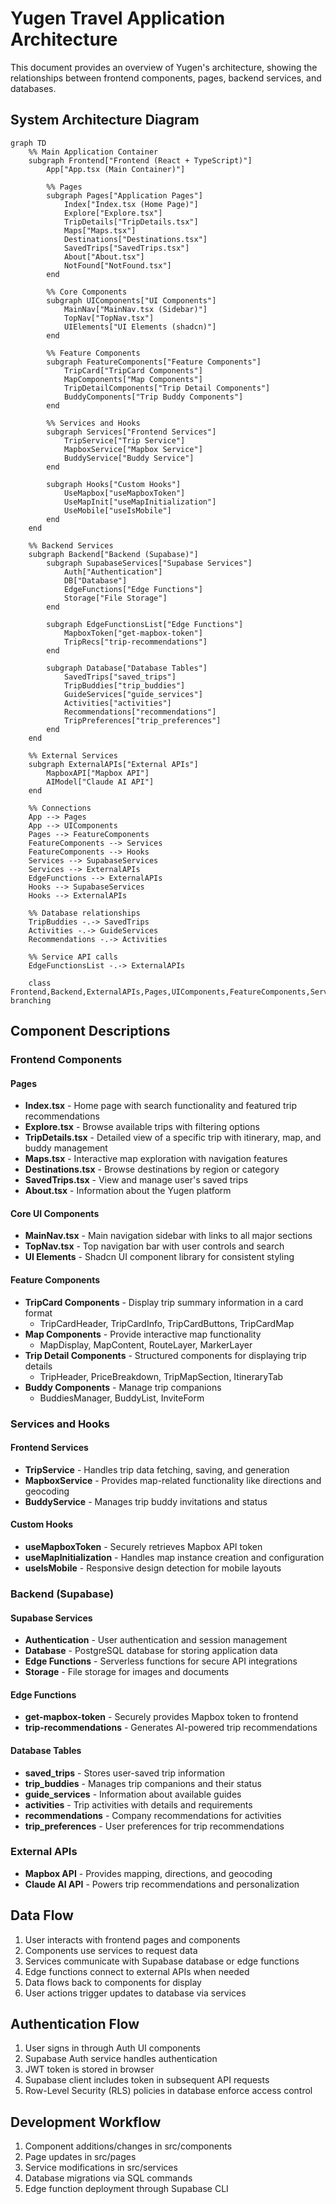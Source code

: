 
# Yugen Travel Application Architecture

This document provides an overview of Yugen's architecture, showing the relationships between frontend components, pages, backend services, and databases.

## System Architecture Diagram

```mermaid
graph TD
    %% Main Application Container
    subgraph Frontend["Frontend (React + TypeScript)"]
        App["App.tsx (Main Container)"]
        
        %% Pages
        subgraph Pages["Application Pages"]
            Index["Index.tsx (Home Page)"]
            Explore["Explore.tsx"]
            TripDetails["TripDetails.tsx"]
            Maps["Maps.tsx"]
            Destinations["Destinations.tsx"]
            SavedTrips["SavedTrips.tsx"]
            About["About.tsx"]
            NotFound["NotFound.tsx"]
        end
        
        %% Core Components
        subgraph UIComponents["UI Components"]
            MainNav["MainNav.tsx (Sidebar)"]
            TopNav["TopNav.tsx"]
            UIElements["UI Elements (shadcn)"]
        end
        
        %% Feature Components
        subgraph FeatureComponents["Feature Components"]
            TripCard["TripCard Components"]
            MapComponents["Map Components"]
            TripDetailComponents["Trip Detail Components"]
            BuddyComponents["Trip Buddy Components"]
        end
        
        %% Services and Hooks
        subgraph Services["Frontend Services"]
            TripService["Trip Service"]
            MapboxService["Mapbox Service"]
            BuddyService["Buddy Service"]
        end
        
        subgraph Hooks["Custom Hooks"]
            UseMapbox["useMapboxToken"]
            UseMapInit["useMapInitialization"]
            UseMobile["useIsMobile"]
        end
    end
    
    %% Backend Services
    subgraph Backend["Backend (Supabase)"]
        subgraph SupabaseServices["Supabase Services"]
            Auth["Authentication"]
            DB["Database"]
            EdgeFunctions["Edge Functions"]
            Storage["File Storage"]
        end
        
        subgraph EdgeFunctionsList["Edge Functions"]
            MapboxToken["get-mapbox-token"]
            TripRecs["trip-recommendations"]
        end
        
        subgraph Database["Database Tables"]
            SavedTrips["saved_trips"]
            TripBuddies["trip_buddies"]
            GuideServices["guide_services"]
            Activities["activities"]
            Recommendations["recommendations"]
            TripPreferences["trip_preferences"]
        end
    end
    
    %% External Services
    subgraph ExternalAPIs["External APIs"]
        MapboxAPI["Mapbox API"]
        AIModel["Claude AI API"]
    end
    
    %% Connections
    App --> Pages
    App --> UIComponents
    Pages --> FeatureComponents
    FeatureComponents --> Services
    FeatureComponents --> Hooks
    Services --> SupabaseServices
    Services --> ExternalAPIs
    EdgeFunctions --> ExternalAPIs
    Hooks --> SupabaseServices
    Hooks --> ExternalAPIs
    
    %% Database relationships
    TripBuddies -.-> SavedTrips
    Activities -.-> GuideServices
    Recommendations -.-> Activities
    
    %% Service API calls
    EdgeFunctionsList -.-> ExternalAPIs
    
    class Frontend,Backend,ExternalAPIs,Pages,UIComponents,FeatureComponents,Services,Hooks,SupabaseServices,EdgeFunctionsList,Database branching
```

## Component Descriptions

### Frontend Components

#### Pages
- **Index.tsx** - Home page with search functionality and featured trip recommendations
- **Explore.tsx** - Browse available trips with filtering options
- **TripDetails.tsx** - Detailed view of a specific trip with itinerary, map, and buddy management
- **Maps.tsx** - Interactive map exploration with navigation features
- **Destinations.tsx** - Browse destinations by region or category
- **SavedTrips.tsx** - View and manage user's saved trips
- **About.tsx** - Information about the Yugen platform

#### Core UI Components
- **MainNav.tsx** - Main navigation sidebar with links to all major sections
- **TopNav.tsx** - Top navigation bar with user controls and search
- **UI Elements** - Shadcn UI component library for consistent styling

#### Feature Components
- **TripCard Components** - Display trip summary information in a card format
  - TripCardHeader, TripCardInfo, TripCardButtons, TripCardMap
- **Map Components** - Provide interactive map functionality 
  - MapDisplay, MapContent, RouteLayer, MarkerLayer
- **Trip Detail Components** - Structured components for displaying trip details
  - TripHeader, PriceBreakdown, TripMapSection, ItineraryTab
- **Buddy Components** - Manage trip companions
  - BuddiesManager, BuddyList, InviteForm

### Services and Hooks

#### Frontend Services
- **TripService** - Handles trip data fetching, saving, and generation
- **MapboxService** - Provides map-related functionality like directions and geocoding
- **BuddyService** - Manages trip buddy invitations and status

#### Custom Hooks
- **useMapboxToken** - Securely retrieves Mapbox API token
- **useMapInitialization** - Handles map instance creation and configuration
- **useIsMobile** - Responsive design detection for mobile layouts

### Backend (Supabase)

#### Supabase Services
- **Authentication** - User authentication and session management
- **Database** - PostgreSQL database for storing application data
- **Edge Functions** - Serverless functions for secure API integrations
- **Storage** - File storage for images and documents

#### Edge Functions
- **get-mapbox-token** - Securely provides Mapbox token to frontend
- **trip-recommendations** - Generates AI-powered trip recommendations

#### Database Tables
- **saved_trips** - Stores user-saved trip information
- **trip_buddies** - Manages trip companions and their status
- **guide_services** - Information about available guides
- **activities** - Trip activities with details and requirements
- **recommendations** - Company recommendations for activities
- **trip_preferences** - User preferences for trip recommendations

### External APIs
- **Mapbox API** - Provides mapping, directions, and geocoding
- **Claude AI API** - Powers trip recommendations and personalization

## Data Flow

1. User interacts with frontend pages and components
2. Components use services to request data
3. Services communicate with Supabase database or edge functions
4. Edge functions connect to external APIs when needed
5. Data flows back to components for display
6. User actions trigger updates to database via services

## Authentication Flow

1. User signs in through Auth UI components
2. Supabase Auth service handles authentication
3. JWT token is stored in browser
4. Supabase client includes token in subsequent API requests
5. Row-Level Security (RLS) policies in database enforce access control

## Development Workflow

1. Component additions/changes in src/components
2. Page updates in src/pages
3. Service modifications in src/services
4. Database migrations via SQL commands
5. Edge function deployment through Supabase CLI
